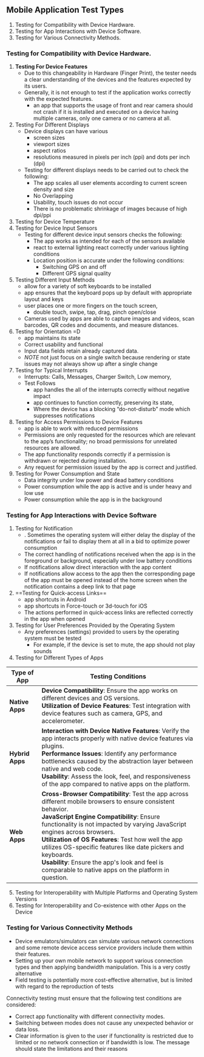 ## Mobile Application Test Types 
1. Testing for Compatibility with Device Hardware.
2. Testing for App Interactions with Device Software.
3. Testing for Various Connectivity Methods.
### Testing for Compatibility with Device Hardware.
1. **Testing For Device Features** 
	- Due to this changeability in Hardware (Finger Print), the tester needs a clear understanding of the devices and the features expected by its users.
	- Generally, it is not enough to test if the application works correctly with the expected features.
		- an app that supports the usage of front and rear camera should not crash if it is installed and executed on a device having multiple cameras, only one camera or no camera at all.
2. Testing For Different Displays 
	- Device displays can have various
		- screen sizes
		- viewport sizes
		- aspect ratios
		- resolutions measured in pixels per inch (ppi) and dots per inch (dpi)
	- Testing for different displays needs to be carried out to check the following:
		- The app scales all user elements according to current screen density and size
		- No Overlapping
		- Usability, touch issues do not occur
		- There is no problematic shrinkage of images because of high dpi/ppi
3. Testing for Device Temperature 
4. Testing for Device Input Sensors 
	- Testing for different device input sensors checks the following:
		- The app works as intended for each of the sensors available
		- react to external lighting react correctly under various lighting conditions
		- Location position is accurate under the following conditions:
			- Switching GPS on and off
			- Different GPS signal quality
5. Testing Different Input Methods 
	- allow for a variety of soft keyboards to be installed
	- app ensures that the keyboard pops up by default with appropriate layout and keys
	- user places one or more fingers on the touch screen,
		- double touch, swipe, tap, drag, pinch open/close
	- Cameras used by apps are able to capture images and videos, scan barcodes, QR codes and documents, and measure distances.
6. Testing for Orientation =D 
	- app maintains its state
	- Correct usability and functional
	- Input data fields retain already captured data.
	- *NOTE* not just focus on a single switch because rendering or state issues may not always show up after a single change
7. Testing for Typical Interrupts 
	* Interrupts: Calls, Messages, Charger Switch, Low memory, 
	* Test Follows 
		* app handles the all of the interrupts correctly without negative impact
		* app continues to function correctly, preserving its state,
		* Where the device has a blocking “do-not-disturb” mode which suppresses notifications
8. Testing for Access Permissions to Device Features
	* app is able to work with reduced permissions
	* Permissions are only requested for the resources which are relevant to the app’s functionality; no broad permissions for unrelated resources are allowed.
	* The app functionality responds correctly if a permission is withdrawn or rejected during installation.
	* Any request for permission issued by the app is correct and justified.
9. Testing for Power Consumption and State
	- Data integrity under low power and dead battery conditions
	- Power consumption while the app is active and is under heavy and low use
	- Power consumption while the app is in the background
### Testing for App Interactions with Device Software
1. Testing for Notification 
	- . Sometimes the operating system will either delay the display of the notifications or fail to display them at all in a bid to optimize power consumption
	- The correct handling of notifications received when the app is in the foreground or background, especially under low battery conditions
	- If notifications allow direct interaction with the app content
	- If notifications allow access to the app then the corresponding page of the app must be opened instead of the home screen when the notification contains a deep link to that page
2. ==Testing for Quick-access Links==
	- app shortcuts in Android
	- app shortcuts in Force-touch or 3d-touch for iOS
	- The actions performed in quick-access links are reflected correctly in the app when opened
3. Testing for User Preferences Provided by the Operating System
	- Any preferences (settings) provided to users by the operating system must be tested
		- For example, if the device is set to mute, the app should not play sounds
4. Testing for Different Types of Apps

| **Type of App** | **Testing Conditions**                                                                                                                                                                                                                                                                                                                                                                                                                                                       |
| --------------- | ---------------------------------------------------------------------------------------------------------------------------------------------------------------------------------------------------------------------------------------------------------------------------------------------------------------------------------------------------------------------------------------------------------------------------------------------------------------------------- |
| **Native Apps** | **Device Compatibility**: Ensure the app works on different devices and OS versions.<br>**Utilization of Device Features**: Test integration with device features such as camera, GPS, and accelerometer.                                                                                                                                                                                                                                                                    |
| **Hybrid Apps** | **Interaction with Device Native Features**: Verify the app interacts properly with native device features via plugins.<br>**Performance Issues**: Identify any performance bottlenecks caused by the abstraction layer between native and web code.<br>**Usability**: Assess the look, feel, and responsiveness of the app compared to native apps on the platform.<br>                                                                                                     |
| **Web Apps**    | **Cross-Browser Compatibility**: Test the app across different mobile browsers to ensure consistent behavior.<br>**JavaScript Engine Compatibility**: Ensure functionality is not impacted by varying JavaScript engines across browsers.<br>**Utilization of OS Features**: Test how well the app utilizes OS-specific features like date pickers and keyboards.<br>**Usability**: Ensure the app's look and feel is comparable to native apps on the platform in question. |
5. Testing for Interoperability with Multiple Platforms and Operating System Versions  
6. Testing for Interoperability and Co-existence with other Apps on the Device
### Testing for Various Connectivity Methods
- Device emulators/simulators can simulate various network connections and some remote device access service providers include them within their features.
- Setting up your own mobile network to support various connection types and then applying bandwidth manipulation. This is a very costly alternative
- Field testing is potentially more cost-effective alternative, but is limited with regard to the reproduction of tests

Connectivity testing must ensure that the following test conditions are considered:
* Correct app functionality with different connectivity modes.
* Switching between modes does not cause any unexpected behavior or data loss.
* Clear information is given to the user if functionality is restricted due to limited or no network connection or if bandwidth is low. The message should state the limitations and their reasons